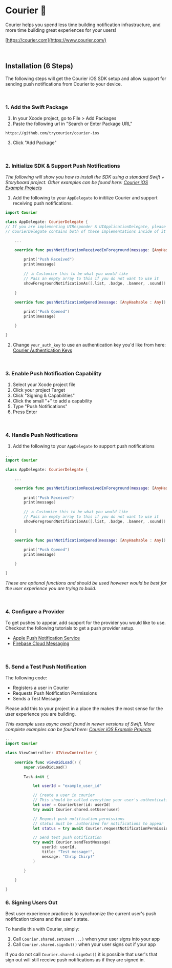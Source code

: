 # **Courier 🐤**

Courier helps you spend less time building notification infrastructure, and more time building great experiences for your users!

[https://courier.com](https://www.courier.com/)

&emsp;

## **Installation (6 Steps)**

The following steps will get the Courier iOS SDK setup and allow support for sending push notifications from Courier to your device.

&emsp;

### **1. Add the Swift Package**
1. In your Xcode project, go to File > Add Packages
2. Paste the following url in "Search or Enter Package URL"

```
https://github.com/trycourier/courier-ios
```

3. Click "Add Package"

&emsp;

### **2. Initialize SDK & Support Push Notifications**

_The following will show you how to install the SDK using a standard Swift + Storyboard project. Other examples can be found here: [Courier iOS Example Projects](https://github.com/trycourier/courier-ios/tree/master/Examples)_

1. Add the following to your `AppDelegate` to initilize Courier and support receiving push notifications.

```swift
import Courier

class AppDelegate: CourierDelegate {
// If you are implementing UIResponder & UIApplicationDelegate, please remove them from your AppDelegate
// CourierDelegate contains both of these implementations inside of it

    ...

    override func pushNotificationReceivedInForeground(message: [AnyHashable : Any], presentAs showForegroundNotificationAs: @escaping (UNNotificationPresentationOptions) -> Void) {
        
        print("Push Received")
        print(message)
        
        // ⚠️ Customize this to be what you would like
        // Pass an empty array to this if you do not want to use it
        showForegroundNotificationAs([.list, .badge, .banner, .sound])
        
    }
    
    override func pushNotificationOpened(message: [AnyHashable : Any]) {

        print("Push Opened")
        print(message)

    }

}
```

2. Change `your_auth_key` to use an authentication key you'd like from here: [Courier Authentication Keys](https://app.courier.com/settings/api-keys)

&emsp;

### **3. Enable Push Notification Capability**

1. Select your Xcode project file
2. Click your project Target
3. Click "Signing & Capabilities"
4. Click the small "+" to add a capability
5. Type "Push Notifications"
6. Press Enter

&emsp;

### **4. Handle Push Notifications**

1. Add the following to your `AppDelegate` to support push notifications

```swift
...
import Courier

class AppDelegate: CourierDelegate {

    ...

    override func pushNotificationReceivedInForeground(message: [AnyHashable : Any], presentAs showForegroundNotificationAs: @escaping (UNNotificationPresentationOptions) -> Void) {
        
        print("Push Received")
        print(message)
        
        // ⚠️ Customize this to be what you would like
        // Pass an empty array to this if you do not want to use it
        showForegroundNotificationAs([.list, .badge, .banner, .sound])
        
    }
    
    override func pushNotificationOpened(message: [AnyHashable : Any]) {

        print("Push Opened")
        print(message)

    }

}
```

_These are optional functions and should be used however would be best for the user experience you are trying to build._

&emsp;

### **4. Configure a Provider**

To get pushes to appear, add support for the provider you would like to use. Checkout the following tutorials to get a push provider setup.

- [Apple Push Notification Service](https://www.courier.com/docs/guides/providers/push/apple-push-notification)
- [Firebase Cloud Messaging](https://www.courier.com/docs/guides/providers/push/firebase-fcm/)

&emsp;

### **5. Send a Test Push Notification**

The following code:
- Registers a user in Courier
- Requests Push Notification Permissions
- Sends a Test Message

Please add this to your project in a place the makes the most sense for the user experience you are building. 

_This example uses async await found in newer versions of Swift. More complete examples can be found here: [Courier iOS Example Projects](https://github.com/trycourier/courier-ios/tree/master/Examples)_

```swift
...
import Courier

class ViewController: UIViewController {
    
    override func viewDidLoad() {
        super.viewDidLoad()
        
        Task.init {

            let userId = "example_user_id"

            // Create a user in courier
            // This should be called everytime your user's authentication state changes
            let user = CourierUser(id: userId)
            try await Courier.shared.setUser(user)

            // Request push notification permissions
            // status must be .authorized for notifications to appear
            let status = try await Courier.requestNotificationPermissions()

            // Send test push notification
            try await Courier.sendTestMessage(
                userId: userId,
                title: "Test message!",
                message: "Chrip Chirp!"
            )

        }
        
    }

}
```

### **6. Signing Users Out**

Best user experience practice is to synchronize the current user's push notification tokens and the user's state. 

To handle this with Courier, simply:

1. Call `Courier.shared.setUser(...)` when your user signs into your app
2. Call `Courier.shared.signOut()` when your user signs out if your app

If you do not call `Courier.shared.signOut()` it is possible that user's that sign out will still receive push notifications as if they are signed in.

